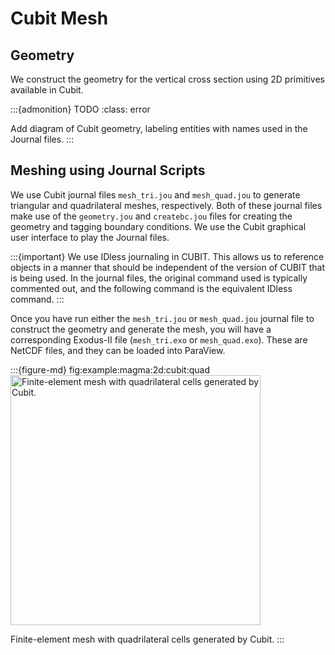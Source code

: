 # Cubit Mesh

## Geometry

We construct the geometry for the vertical cross section using 2D primitives available in Cubit.

:::{admonition} TODO
:class: error

Add diagram of Cubit geometry, labeling entities with names used in the Journal files.
:::

## Meshing using Journal Scripts

We use Cubit journal files `mesh_tri.jou`  and `mesh_quad.jou` to generate triangular and quadrilateral meshes, respectively.
Both of these journal files make use of the `geometry.jou` and `createbc.jou` files for creating the geometry and tagging boundary conditions.
We use the Cubit graphical user interface to play the Journal files.

:::{important}
We use IDless journaling in CUBIT.
This allows us to reference objects in a manner that should be independent of the version of CUBIT that is being used.
In the journal files, the original command used is typically commented out, and the following command is the equivalent IDless command.
:::

Once you have run either the `mesh_tri.jou` or `mesh_quad.jou` journal file to construct the geometry and generate the mesh, you will have a corresponding Exodus-II file (`mesh_tri.exo` or `mesh_quad.exo`).
These are NetCDF files, and they can be loaded into ParaView.

:::{figure-md} fig:example:magma:2d:cubit:quad
<img src="figs/cubit-quad.*" alt="Finite-element mesh with quadrilateral cells generated by Cubit." width="400px"/>

Finite-element mesh with quadrilateral cells generated by Cubit.
:::

